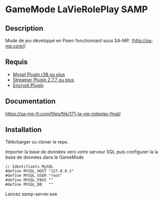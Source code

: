 # GameMode LaVieRolePlay SAMP #

## Description ##

Mode de jeu développé en Pawn fonctionnant sous SA-MP. (http://sa-mp.com/)

## Requis ##
* [Mysql Plugin r38 ou plus](http://forum.sa-mp.com/showthread.php?t=56564)
* [Streamer Plugin 2.7.7 ou plus](http://forum.sa-mp.com/showthread.php?t=102865)
* [Encrypt Plugin](http://forum.sa-mp.com/showthread.php?t=152682)

## Documentation ##
https://sa-mp-fr.com/files/file/171-la-vie-roleplay-final/

## Installation ##
Télécharger ou cloner le repo.

Importer la base de données vers votre serveur SQL puis configurer la la base de données dans le GameMode 

```pawn
// Identifiants MySQL
#define MYSQL_HOST "127.0.0.1"                                  		
#define MYSQL_USER "root"                                                   
#define MYSQL_PASS ""                                  
#define MYSQL_DB   ""                                        
```
Lancez samp-server.exe
